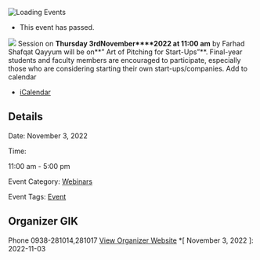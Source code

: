 ![Loading Events](https://giki.edu.pk/event/session-on-art-of-pitching-for-start-ups/)
  * This event has passed.


![](https://giki.edu.pk/wp-content/uploads/2022/10/Farhad-Poster-Social-Media.png)
Session on **Thursday 3****rd****November****2022 at 11:00 am** by Farhad Shafqat Qayyum will be on**” Art of Pitching for Start-Ups”**.
Final-year students and faculty members are encouraged to participate, especially those who are considering starting their own start-ups/companies.
Add to calendar 
  * [ iCalendar ](webcal://giki.edu.pk/event/session-on-art-of-pitching-for-start-ups/?ical=1)


##  Details  

Date: 
     November 3, 2022  

Time: 
    
11:00 am - 5:00 pm  

Event Category:
    [Webinars](https://giki.edu.pk/events/category/webinars/) 

Event Tags:
    [Event](https://giki.edu.pk/events/tag/event/)
## Organizer      GIK  

Phone 
     0938-281014,281017       [View Organizer Website](https://www.giki.edu.pk)
  *[ November 3, 2022 ]: 2022-11-03
